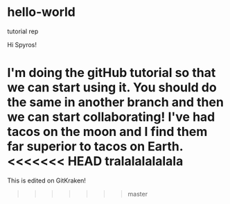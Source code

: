 # hello-world
tutorial rep

Hi Spyros!

I'm doing the gitHub tutorial so that we can start using it.
You should do the same in another branch and then we can start collaborating!
I've had tacos on the moon and I find them far superior to tacos on Earth.
<<<<<<< HEAD
tralalalalalala
=======
This is edited on GitKraken!
>>>>>>> master
